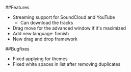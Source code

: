 ##Features

- Streaming support for SoundCloud and YouTube
    - Can download the tracks
- Drag move for the advanced window if it's maximized
- Add new language: finnish
- New drag and drop framework

##Bugfixes
- Fixed applying for themes
- Fixed white spaces in list after removing duplicates